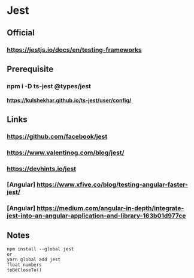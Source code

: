# Jest
## Official
### https://jestjs.io/docs/en/testing-frameworks
## Prerequisite
### npm i -D ts-jest @types/jest
#### https://kulshekhar.github.io/ts-jest/user/config/
## Links
### https://github.com/facebook/jest
### https://www.valentinog.com/blog/jest/
### https://devhints.io/jest
### [Angular] https://www.xfive.co/blog/testing-angular-faster-jest/
### [Angular] https://medium.com/angular-in-depth/integrate-jest-into-an-angular-application-and-library-163b01d977ce
## Notes
```
npm install --global jest
or
yarn global add jest
float numbers
toBeCloseTo()
```
